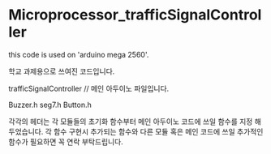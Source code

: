# Microprocessor_trafficSignalController
this code is used on 'arduino mega 2560'.

학교 과제용으로 쓰여진 코드입니다.

trafficSignalController // 메인 아두이노 파일입니다.

Buzzer.h 
seg7.h 
Button.h

각각의 헤더는 각 모듈들의 초기화 함수부터 메인 아두이노 코드에 쓰일 함수를 지정 해 두었습니다.
각 함수 구현시 추가되는 함수와 다른 모듈 혹은 메인 코드에 쓰일 추가적인 함수가 필요하면 꼭 연락 부탁드립니다.

